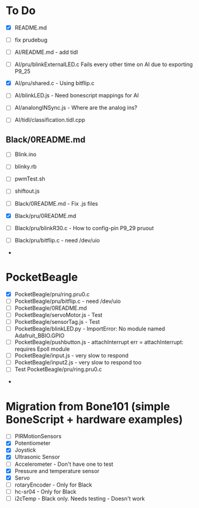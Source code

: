 # To Do

- [x] README.md
- [ ] fix prudebug

- [ ] AI/README.md - add tidl
- [ ] AI/pru/blinkExternalLED.c  Fails every other time on AI due to exporting P9_25
- [x] AI/pru/shared.c - Using bitflip.c
- [ ] AI/blinkLED.js  - Need bonescript mappings for AI
- [ ] AI/analongINSync.js - Where are the analog ins?

- [ ] AI/tidl/classification.tidl.cpp

## Black/0README.md
- [ ] Blink.ino
- [ ] blinky.rb
- [ ] pwmTest.sh
- [ ] shiftout.js

- [ ] Black/0README.md - Fix .js files
- [x] Black/pru/0README.md
- [ ] Black/pru/blinkR30.c - How to config-pin P9_29 pruout
- [ ] Black/pru/bitflip.c - need /dev/uio
- 

# PocketBeagle
- [x] PocketBeagle/pru/ring.pru0.c
- [ ] PocketBeagle/pru/bitflip.c - need /dev/uio
- [ ] PocketBeagle/0README.md
- [ ] PocketBeagle/servoMotor.js - Test
- [ ] PocketBeagle/sensorTag.js  - Test
- [ ] PocketBeagle/blinkLED.py   - ImportError: No module named Adafruit_BBIO.GPIO
- [ ] PocketBeagle/pushbutton.js - attachInterrupt err = attachInterrupt: requires Epoll module
- [ ] PocketBeagle/input.js      - very slow to respond
- [ ] PocketBeagle/input2.js     - very slow to respond too
- [ ] Test PocketBeagle/pru/ring.pru0.c
- 

# Migration from Bone101 (simple BoneScript + hardware examples)
- [ ] PIRMotionSensors
- [x] Potentiometer
- [x] Joystick
- [x] Ultrasonic Sensor
- [ ] Accelerometer - Don't have one to test
- [x] Pressure and temperature sensor
- [x] Servo
- [ ] rotaryEncoder - Only for Black
- [ ] hc-sr04 - Only for Black
- [ ] i2cTemp - Black only.  Needs testing - Doesn't work
